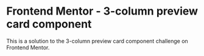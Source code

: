 # Frontend Mentor - 3-column preview card component

This is a solution to the 3-column preview card component challenge on Frontend Mentor.